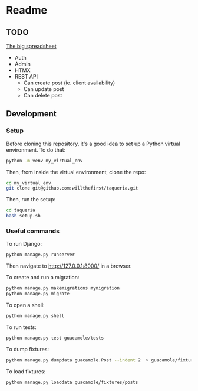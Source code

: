 # Readme

## TODO

[The big spreadsheet](https://docs.google.com/spreadsheets/d/1TuYWxL2T_N-pSu8TwCEgKb5vM3JAp8re7imdczCbWqE/edit?usp=sharing)

- Auth
- Admin
- HTMX
- REST API
  - Can create post (ie. client availability)
  - Can update post
  - Can delete post

## Development

### Setup

Before cloning this repository, it's a good idea to set up a Python virtual environment. To do that:

```bash
python -m venv my_virtual_env
```

Then, from inside the virtual environment, clone the repo:

```bash
cd my_virtual_env
git clone git@github.com:willthefirst/taqueria.git
```

Then, run the setup:

```bash
cd taqueria
bash setup.sh
```

### Useful commands

To run Django:

```bash
python manage.py runserver
```

Then navigate to http://127.0.0.1:8000/ in a browser.

To create and run a migration:

```bash
python manage.py makemigrations mymigration
python manage.py migrate
```

To open a shell:

```bash
python manage.py shell
```

To run tests:

```bash
python manage.py test guacamole/tests
```

To dump fixtures:

```bash
python manage.py dumpdata guacamole.Post --indent 2  > guacamole/fixtures/posts.json
```

To load fixtures:

```bash
python manage.py loaddata guacamole/fixtures/posts
```
